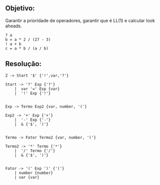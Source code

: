 ## Objetivo:


Garantir a prioridade de operadores, garantir que é LL(1) e calcular look aheads.
```
? a
b = a * 2 / (27 - 3)
! a + b
c = a * b / (a / b)
```


## Resolução:

```
Z -> Start '$' {'!',var,'?'}

Start -> '?' Exp {'?'}
    |  var '=' Exp {var}
    |  '!' Exp {'!'}


Exp -> Termo Exp2 {var, number, '('}

Exp2 -> '+' Exp {'+'}
    |  '-' Exp {'-'}
    |  & {'$', ')'}


Termo -> Fator Termo2 {var, number, '('}

Termo2 -> '*' Termo {'*'}
    |  '/' Termo {'/'}
    |  & {'$', ')'}


Fator -> '(' Exp ')' {'('}
    | number {number}
    | var {var}
```